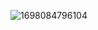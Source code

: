 ![1698084796104](https://github.com/ArtanBajqinca/ArtanBajqinca/assets/72929040/e6807ef7-9408-4269-869e-198db5f8a55c)
